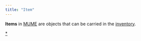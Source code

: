 ```yaml
---
title: "Item"
---
```


**Items** in [MUME](MUME "wikilink") are objects that can be carried in
the [inventory](inventory "wikilink").

[\*](Category:_Items "wikilink")
